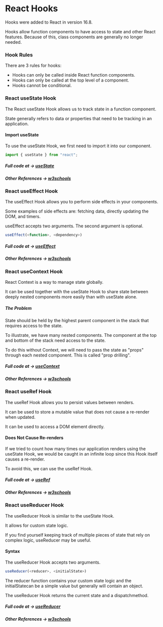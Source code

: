 # React Hooks

Hooks were added to React in version 16.8.

Hooks allow function components to have access to state and other React features. Because of this, class components are generally no longer needed.

### Hook Rules
There are 3 rules for hooks:

- Hooks can only be called inside React function components.
- Hooks can only be called at the top level of a component.
- Hooks cannot be conditional.

### React useState Hook
The React useState Hook allows us to track state in a function component.

State generally refers to data or properties that need to be tracking in an application.

#### Import useState
To use the useState Hook, we first need to import it into our component.
```javascript
import { useState } from "react";
```

##### Full code at -> [useState](https://github.com/Anshtripathi079/react_hooks/tree/master/src/components/usestate)
##### Other References -> [w3schools](https://www.w3schools.com/REACT/react_usestate.asp)

### React useEffect Hook
The useEffect Hook allows you to perform side effects in your components.

Some examples of side effects are: fetching data, directly updating the DOM, and timers.

useEffect accepts two arguments. The second argument is optional.
```js
useEffect(<function>, <dependency>)
```
##### Full code at -> [useEffect](https://github.com/Anshtripathi079/react_hooks/tree/master/src/components/useeffect)
##### Other References -> [w3schools](https://www.w3schools.com/REACT/react_useeffect.asp)

### React useContext Hook
React Context is a way to manage state globally.

It can be used together with the useState Hook to share state between deeply nested components more easily than with useState alone.

##### The Problem
State should be held by the highest parent component in the stack that requires access to the state.

To illustrate, we have many nested components. The component at the top and bottom of the stack need access to the state.

To do this without Context, we will need to pass the state as "props" through each nested component. This is called "prop drilling".

##### Full code at -> [useContext](https://github.com/Anshtripathi079/react_hooks/tree/master/src/components/usecontext)
##### Other References -> [w3schools](https://www.w3schools.com/REACT/react_usecontext.asp)

### React useRef Hook
The useRef Hook allows you to persist values between renders.

It can be used to store a mutable value that does not cause a re-render when updated.

It can be used to access a DOM element directly.
#### Does Not Cause Re-renders
If we tried to count how many times our application renders using the useState Hook, we would be caught in an infinite loop since this Hook itself causes a re-render.

To avoid this, we can use the useRef Hook.
##### Full code at -> [useRef](https://github.com/Anshtripathi079/react_hooks/tree/master/src/components/useref)
##### Other References -> [w3schools](https://www.w3schools.com/REACT/react_useref.asp)

### React useReducer Hook
The useReducer Hook is similar to the useState Hook.

It allows for custom state logic.

If you find yourself keeping track of multiple pieces of state that rely on complex logic, useReducer may be useful.

#### Syntax
The useReducer Hook accepts two arguments.
```js
useReducer(<reducer>, <initialState>)
```

The reducer function contains your custom state logic and the initialStatecan be a simple value but generally will contain an object.

The useReducer Hook returns the current state and a dispatchmethod.
##### Full code at -> [useReducer](https://github.com/Anshtripathi079/react_hooks/tree/master/src/components/usereducer)
##### Other References -> [w3schools](https://www.w3schools.com/REACT/react_usereducer.asp)

